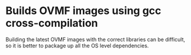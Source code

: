 # Builds OVMF images using gcc cross-compilation

Building the latest OVMF images with the correct libraries can be difficult, so it is better to package up all the OS level dependencies.

 

